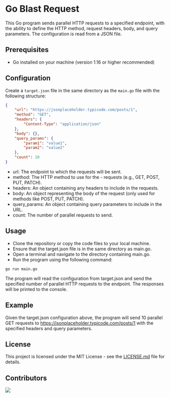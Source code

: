 # Go Blast Request

This Go program sends parallel HTTP requests to a specified endpoint, with the ability to define the HTTP method, request headers, body, and query parameters. The configuration is read from a JSON file.

## Prerequisites

- Go installed on your machine (version 1.16 or higher recommended)

## Configuration

Create a `target.json` file in the same directory as the `main.go` file with the following structure:

```json
{
    "url": "https://jsonplaceholder.typicode.com/posts/1",
    "method": "GET",
    "headers": {
        "Content-Type": "application/json"
    },
    "body": {},
    "query_params": {
        "param1": "value1",
        "param2": "value2"
    },
    "count": 10
}
```

- url: The endpoint to which the requests will be sent.
- method: The HTTP method to use for the - requests (e.g., GET, POST, PUT, PATCH).
- headers: An object containing any headers to include in the requests.
- body: An object representing the body of the request (only used for methods like POST, PUT, PATCH).
- query_params: An object containing query parameters to include in the URL.
- count: The number of parallel requests to send.

## Usage

- Clone the repository or copy the code files to your local machine.
- Ensure that the target.json file is in the same directory as main.go.
- Open a terminal and navigate to the directory containing main.go.
- Run the program using the following command:
```
go run main.go
```
The program will read the configuration from target.json and send the specified number of parallel HTTP requests to the endpoint. The responses will be printed to the console.

## Example

Given the target.json configuration above, the program will send 10 parallel GET requests to https://jsonplaceholder.typicode.com/posts/1 with the specified headers and query parameters.

## License
This project is licensed under the MIT License - see the [LICENSE.md](https://github.com/MarketingPipeline/README-Quotes/blob/main/LICENSE) file for details.

## Contributors
<a href="https://github.com/alitindrawan24/go-blast-request/graphs/contributors">
  <img src="https://contrib.rocks/image?repo=alitindrawan24/go-blast-request" />
</a>